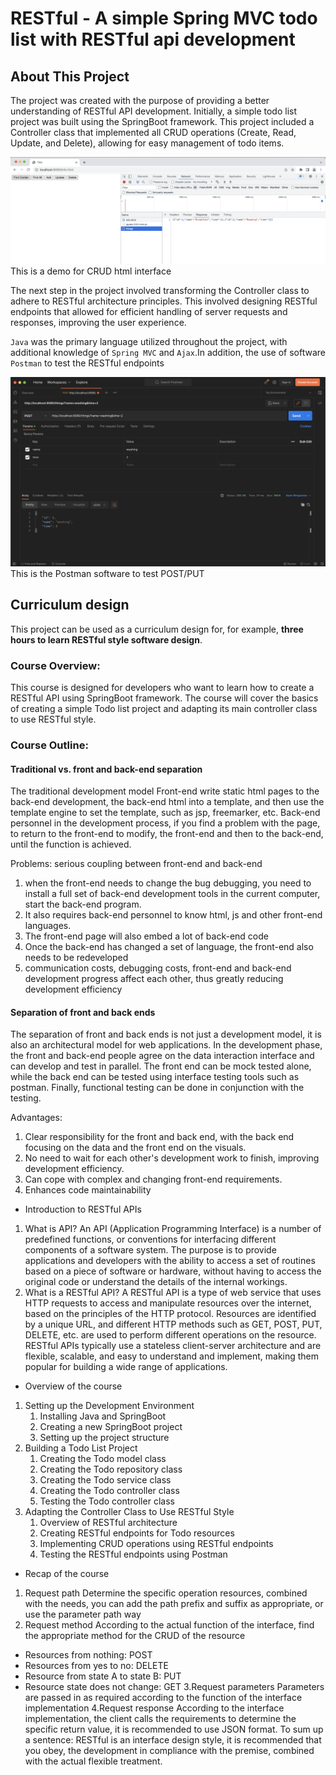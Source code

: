 
# RESTful - A simple Spring MVC todo list with RESTful api development

## About This Project

The project was created with the purpose of providing a better understanding of RESTful API development. Initially, a simple todo list project was built using the SpringBoot framework. This project included a Controller class that implemented all CRUD operations (Create, Read, Update, and Delete), allowing for easy management of todo items.

![demo](https://github.com/han-ziqi/RESTful/raw/master/demo/CRUD%20demo.png)
This is a demo for CRUD html interface

The next step in the project involved transforming the Controller class to adhere to RESTful architecture principles. This involved designing RESTful endpoints that allowed for efficient handling of server requests and responses, improving the user experience.

`Java` was the primary language utilized throughout the project, with additional knowledge of `Spring MVC` and  `Ajax`.In addition, the use of software `Postman` to test the RESTful endpoints 

![postman](https://github.com/han-ziqi/RESTful/raw/master/demo/Postman.png)
This is the Postman software to test POST/PUT

## Curriculum design
This project can be used as a curriculum design for, for example, **three hours to learn RESTful style software design**.

### Course Overview:

This course is designed for developers who want to learn how to create a RESTful API using SpringBoot framework. The course will cover the basics of creating a simple Todo list project and adapting its main controller class to use RESTful style.

### Course Outline:

#### Traditional vs. front and back-end separation
The traditional development model
Front-end write static html pages to the back-end development, the back-end html into a template, and then use the template engine to set the template, such as jsp, freemarker, etc. Back-end personnel in the development process, if you find a problem with the page, to return to the front-end to modify, the front-end and then to the back-end, until the function is achieved.

Problems: serious coupling between front-end and back-end
1. when the front-end needs to change the bug debugging, you need to install a full set of back-end development tools in the current computer, start the back-end program.
2. It also requires back-end personnel to know html, js and other front-end languages.
3. The front-end page will also embed a lot of back-end code
4. Once the back-end has changed a set of language, the front-end also needs to be redeveloped
5. communication costs, debugging costs, front-end and back-end development progress affect each other, thus greatly reducing development efficiency

#### Separation of front and back ends
The separation of front and back ends is not just a development model, it is also an architectural model for web applications. In the development phase, the front and back-end people agree on the data interaction interface and can develop and test in parallel.
The front end can be mock tested alone, while the back end can be tested using interface testing tools such as postman. Finally, functional testing can be done in conjunction with the testing.

Advantages:
1. Clear responsibility for the front and back end, with the back end focusing on the data and the front end on the visuals.
2. No need to wait for each other's development work to finish, improving development efficiency.
3. Can cope with complex and changing front-end requirements.
4. Enhances code maintainability

- Introduction to RESTful APIs
1. What is API?
  An API (Application Programming Interface) is a number of predefined functions, or conventions for interfacing different components of a software system. The purpose is to provide applications and developers with the ability to access a set of routines based on a piece of software or hardware, without having to access the original code or understand the details of the internal workings.
2. What is a RESTful API?
  A RESTful API is a type of web service that uses HTTP requests to access and manipulate resources over the internet, based on the principles of the HTTP protocol. Resources are identified by a unique URL, and different HTTP methods such as GET, POST, PUT, DELETE, etc. are used to perform different operations on the resource. RESTful APIs typically use a stateless client-server architecture and are flexible, scalable, and easy to understand and implement, making them popular for building a wide range of applications.

- Overview of the course

1. Setting up the Development Environment
   1. Installing Java and SpringBoot
   2. Creating a new SpringBoot project
   3. Setting up the project structure
2. Building a Todo List Project
   1. Creating the Todo model class
   2. Creating the Todo repository class
   3. Creating the Todo service class
   4. Creating the Todo controller class
   5. Testing the Todo controller class
3. Adapting the Controller Class to Use RESTful Style
   1. Overview of RESTful architecture
   2. Creating RESTful endpoints for Todo resources
   3. Implementing CRUD operations using RESTful endpoints
   4. Testing the RESTful endpoints using Postman

- Recap of the course
1. Request path
Determine the specific operation resources, combined with the needs, you can add the path prefix and suffix as appropriate, or use the parameter path way
2. Request method
According to the actual function of the interface, find the appropriate method for the CRUD of the resource
- Resources from nothing: POST
- Resources from yes to no: DELETE
- Resource from state A to state B: PUT
- Resource state does not change: GET
3.Request parameters
Parameters are passed in as required according to the function of the interface implementation
4.Request response
According to the interface implementation, the client calls the requirements to determine the specific return value, it is recommended to use JSON format.
To sum up a sentence: RESTful is an interface design style, it is recommended that you obey, the development in compliance with the premise, combined with the actual flexible treatment.


